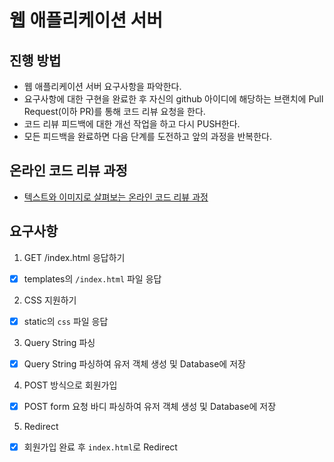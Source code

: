 # 웹 애플리케이션 서버
## 진행 방법
* 웹 애플리케이션 서버 요구사항을 파악한다.
* 요구사항에 대한 구현을 완료한 후 자신의 github 아이디에 해당하는 브랜치에 Pull Request(이하 PR)를 통해 코드 리뷰 요청을 한다.
* 코드 리뷰 피드백에 대한 개선 작업을 하고 다시 PUSH한다.
* 모든 피드백을 완료하면 다음 단계를 도전하고 앞의 과정을 반복한다.

## 온라인 코드 리뷰 과정
* [텍스트와 이미지로 살펴보는 온라인 코드 리뷰 과정](https://github.com/next-step/nextstep-docs/tree/master/codereview)

## 요구사항
1. GET /index.html 응답하기
- [x] templates의 `/index.html` 파일 응답

2. CSS 지원하기
- [x] static의 `css` 파일 응답

3. Query String 파싱
- [x] Query String 파싱하여 유저 객체 생성 및 Database에 저장

4. POST 방식으로 회원가입
- [x] POST form 요청 바디 파싱하여 유저 객체 생성 및 Database에 저장

5. Redirect
- [x] 회원가입 완료 후 `index.html`로 Redirect